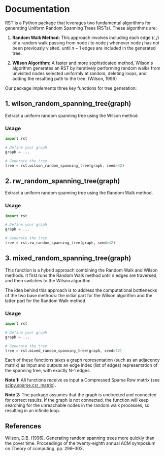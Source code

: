 # Documentation

RST is a Python package that leverages two fundamental algorithms for generating Uniform Random Spanning Trees (RSTs). These algorithms are:

1. **Random Walk Method:** This approach involves including each edge $(i,j)$ of a random walk passing from node $i$ to node $j$ whenever node $j$ has not been previously visited, until $n-1$ edges are included in the generated tree.

2. **Wilson Algorithm:** A faster and more sophisticated method, Wilson's algorithm generates an RST by iteratively performing random walks from unvisited nodes selected uniformly at random, deleting loops, and adding the resulting path to the tree. (Wilson, 1996)

Our package implements three key functions for tree generation:

## 1. wilson_random_spanning_tree(graph)
Extract a uniform random spanning tree using the Wilson method.

### Usage
```python
import rst

# Define your graph
graph = ...

# Generate the tree
tree = rst.wilson_random_spanning_tree(graph, seed=42)
```

## 2. rw_random_spanning_tree(graph)
Extract a uniform random spanning tree using the Random Walk method.

### Usage

```python
import rst

# Define your graph
graph = ...

# Generate the tree
tree = rst.rw_random_spanning_tree(graph, seed=42)
```

## 3. mixed_random_spanning_tree(graph)

This function is a hybrid approach combining the Random Walk and Wilson methods. It first runs the Random Walk method until n edges are traversed, and then switches to the Wilson algorithm.

The idea behind this approach is to address the computational bottlenecks of the two base methods: the initial part for the Wilson algorithm and the latter part for the Random Walk method.

### Usage

```python
import rst

# Define your graph
graph = ...

# Generate the tree
tree = rst.mixed_random_spanning_tree(graph, seed=42)
```

Each of these functions takes a graph representation (such as an adjacency matrix) as input and outputs an edge index (list of edges) representation of the spanning tree, with exactly N-1 edges.

**Note 1:** All functions receive as input a Compressed Sparse Row matrix (see [scipy.sparse.csr_matrix](https://docs.scipy.org/doc/scipy/reference/generated/scipy.sparse.csr_matrix.html)).

**Note 2:** The package assumes that the graph is undirected and connected for correct results. 
If the graph is not connected, the function will keep searching for the unreachable nodes in the random walk processes, so resulting in an infinite loop.

## References

Wilson, D.B. (1996). Generating random spanning trees more quickly than the cover time. Proceedings of the twenty-eighth annual ACM symposium on Theory of computing. pp. 296–303.
